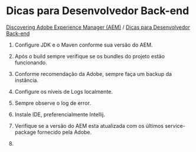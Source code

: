Dicas para Desenvolvedor Back-end
=========

[Discovering Adobe Experience Manager (AEM)](README.md) / [Dicas para Desenvolvedor Back-end](dicas-para-desenvolvedor-back-end.md)

1. Configure JDK e o Maven conforme sua versão do AEM.

2. Após o build sempre verifique se os bundles do projeto estão funcionando.

3. Conforme recomendação da Adobe, sempre faça um backup da instância. 

4. Configure os níveis de Logs localmente.

5. Sempre observe o log de error.

6. Instale IDE, preferencialmente Intellij.

7. Verifique se a versão do AEM esta atualizada com os últimos service-package fornecido pela Adobe.

8. 
